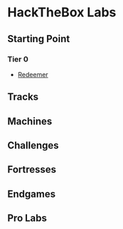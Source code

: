 # HackTheBox Labs
## Starting Point
### Tier 0
- [Redeemer](./Redeemer.md)
## Tracks
## Machines
## Challenges 
## Fortresses
## Endgames
## Pro Labs
